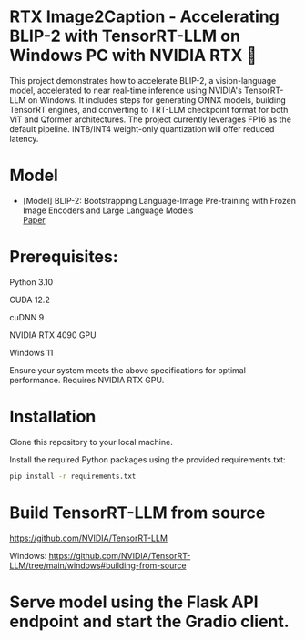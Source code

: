 # RTX Image2Caption - Accelerating BLIP-2 with TensorRT-LLM on Windows PC with NVIDIA RTX 🎉 

This project demonstrates how to accelerate BLIP-2, a vision-language model, accelerated to near real-time inference using NVIDIA's TensorRT-LLM on Windows.
It includes steps for generating ONNX models, building TensorRT engines, and converting to TRT-LLM checkpoint format for both ViT and Qformer architectures. 
The project currently leverages FP16 as the default pipeline. INT8/INT4 weight-only quantization will offer reduced latency.

# Model
  * [Model] BLIP-2: Bootstrapping Language-Image Pre-training with Frozen Image Encoders and Large Language Models <br>
  [Paper](https://arxiv.org/abs/2301.12597)

# Prerequisites:
Python 3.10

CUDA 12.2

cuDNN 9

NVIDIA RTX 4090 GPU

Windows 11

Ensure your system meets the above specifications for optimal performance. Requires NVIDIA RTX GPU.

# Installation
Clone this repository to your local machine.

Install the required Python packages using the provided requirements.txt:

```bash
pip install -r requirements.txt
```

# Build TensorRT-LLM from source
https://github.com/NVIDIA/TensorRT-LLM

Windows: https://github.com/NVIDIA/TensorRT-LLM/tree/main/windows#building-from-source

# Serve model using the Flask API endpoint and start the Gradio client.